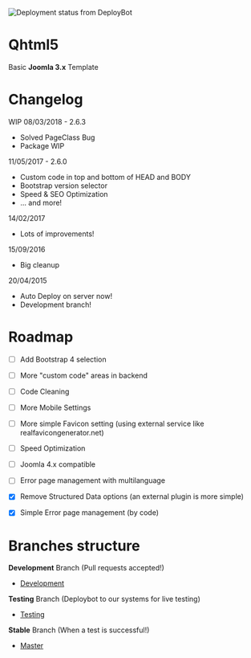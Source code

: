 ![Deployment status from DeployBot](https://quantility.deploybot.com/badge/77558060029390/84717.svg)

Qhtml5
======
Basic **Joomla 3.x** Template

Changelog
======
WIP 08/03/2018 - 2.6.3
- Solved PageClass Bug
- Package WIP

11/05/2017 - 2.6.0
- Custom code in top and bottom of HEAD and BODY
- Bootstrap version selector
- Speed & SEO Optimization
- ... and more!

14/02/2017
- Lots of improvements!

15/09/2016
- Big cleanup

20/04/2015
- Auto Deploy on server now!
- Development branch!


Roadmap
======
- [ ] Add Bootstrap 4 selection
- [ ] More "custom code" areas in backend
- [ ] Code Cleaning
- [ ] More Mobile Settings
- [ ] More simple Favicon setting (using external service like realfavicongenerator.net)
- [ ] Speed Optimization
- [ ] Joomla 4.x compatible
- [ ] Error page management with multilanguage
- [x] Remove Structured Data options (an external plugin is more simple)
- [x] Simple Error page management (by code)


Branches structure
======

**Development** Branch (Pull requests accepted!)
- [Development](https://github.com/Quantility/qhtml5)

**Testing** Branch (Deploybot to our systems for live testing)
- [Testing](https://github.com/Quantility/qhtml5/tree/testing)

**Stable** Branch (When a test is successful!)
- [Master](https://github.com/Quantility/qhtml5/tree/master)







